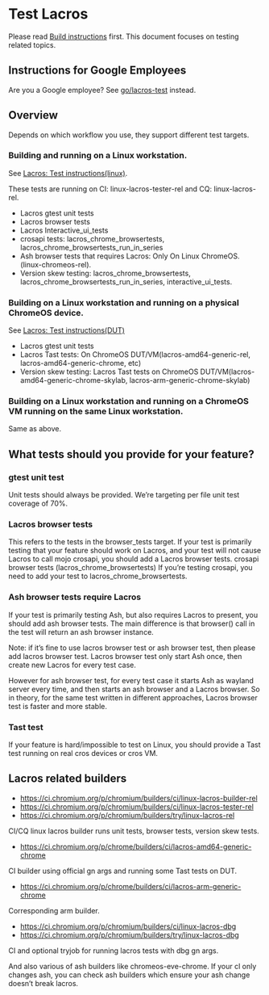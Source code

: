 # Test Lacros

Please read [Build instructions](build_instructions.md) first.
This document focuses on testing related topics.

## Instructions for Google Employees

Are you a Google employee? See
[go/lacros-test](https://goto.google.com/lacros-test) instead.


## Overview

Depends on which workflow you use, they support different test targets.

### Building and running on a Linux workstation.

  See [Lacros: Test instructions(linux)](test_linux_lacros.md).

  These tests are running on CI: linux-lacros-tester-rel and CQ: linux-lacros-rel.

*    Lacros gtest unit tests
*    Lacros browser tests
*    Lacros Interactive_ui_tests
*    crosapi tests: lacros_chrome_browsertests,
lacros_chrome_browsertests_run_in_series
*    Ash browser tests that requires Lacros: Only On Linux ChromeOS.
(linux-chromeos-rel).
*    Version skew testing: lacros_chrome_browsertests,
lacros_chrome_browsertests_run_in_series, interactive_ui_tests.

### Building on a Linux workstation and running on a physical ChromeOS device.

  See [Lacros: Test instructions(DUT)](test_dut_lacros.md)

*    Lacros gtest unit tests
*    Lacros Tast tests: On ChromeOS DUT/VM(lacros-amd64-generic-rel,
lacros-amd64-generic-chrome, etc)
*    Version skew testing:
     Lacros Tast tests on ChromeOS DUT/VM(lacros-amd64-generic-chrome-skylab,
lacros-arm-generic-chrome-skylab)

### Building on a Linux workstation and running on a ChromeOS VM running on the same Linux workstation.

  Same as above.

## What tests should you provide for your feature?

### gtest unit test

Unit tests should always be provided. We’re targeting per file unit test
coverage of 70%.

### Lacros browser tests

This refers to the tests in the browser_tests target. If your test is primarily
testing that your feature should work on Lacros, and your test will not cause
Lacros to call mojo crosapi, you should add a Lacros browser tests.
crosapi browser tests (lacros_chrome_browsertests)
If you’re testing crosapi, you need to add your test to
lacros_chrome_browsertests.

### Ash browser tests require Lacros

If your test is primarily testing Ash, but also requires Lacros to present,
you should add ash browser tests. The main difference is that browser() call
in the test will return an ash browser instance.

Note: if it’s fine to use lacros browser test or ash browser test, then please
add lacros browser test. Lacros browser test only start Ash once, then create
new Lacros for every test case.

However for ash browser test, for every test case it starts Ash as wayland
server every time, and then starts an ash browser and a Lacros browser. So in
theory, for the same test written in different approaches, Lacros browser test
is faster and more stable.

### Tast test

If your feature is hard/impossible to test on Linux, you should provide a Tast
test running on real cros devices or cros VM.

## Lacros related builders

*    https://ci.chromium.org/p/chromium/builders/ci/linux-lacros-builder-rel
*    https://ci.chromium.org/p/chromium/builders/ci/linux-lacros-tester-rel
*    https://ci.chromium.org/p/chromium/builders/try/linux-lacros-rel

CI/CQ linux lacros builder runs unit tests, browser tests, version skew tests.

*    https://ci.chromium.org/p/chrome/builders/ci/lacros-amd64-generic-chrome

CI builder using official gn args and running some Tast tests on DUT.

*    https://ci.chromium.org/p/chrome/builders/ci/lacros-arm-generic-chrome

Corresponding arm builder.

*    https://ci.chromium.org/p/chromium/builders/ci/linux-lacros-dbg
*    https://ci.chromium.org/p/chromium/builders/try/linux-lacros-dbg

CI and optional tryjob for running lacros tests with dbg gn args.

And also various of ash builders like chromeos-eve-chrome. If your cl only
changes ash, you can check ash builders which ensure your ash change doesn’t
break lacros.
